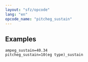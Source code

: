 ```yaml
---
layout: "sfz/opcode"
lang: "en"
opcode_name: "pitcheg_sustain"
---
```

## Examples

```
ampeg_sustain=40.34
pitcheg_sustain=10(eg type)_sustain
```
